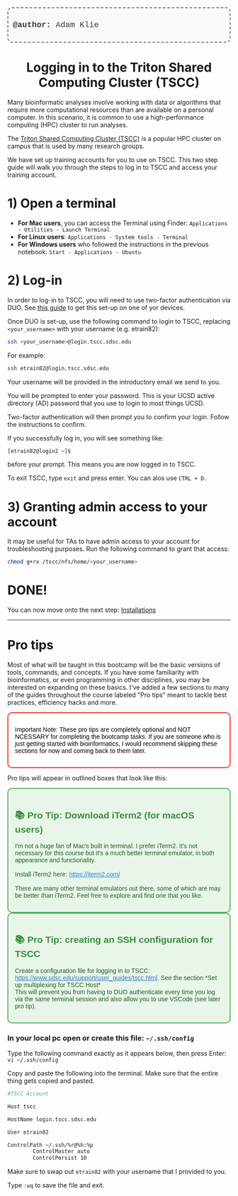 <div style="border: 2px dashed #6c757d; padding: 10px; border-radius: 10px; background-color: #f8f9fa; text-align: left; margin-bottom: 20px;">
  <p style="font-size: 18px; color: #343a40; font-family: 'Courier New', Courier, monospace;">
    <strong>@author:</strong> Adam Klie
  </p>
</div>

# <div align="center"><b>Logging in to the Triton Shared Computing Cluster (TSCC)</b></div>

Many bioinformatic analyses involve working with data or algorithms that require more computational resources than are available on a personal computer. In this scenario, it is common to use a high-performance computing (HPC) cluster to run analyses. 

The [Triton Shared Computing Cluster (TSCC)](https://www.sdsc.edu/support/user_guides/tscc.html) is a popular HPC cluster on campus that is used by many research groups. 


We have set up training accounts for you to use on TSCC. This two step guide will walk you through the steps to log in to TSCC and access your training account.

# 1) Open a terminal

- **For Mac users**, you can access the Terminal using Finder: `Applications - Utilities - Launch Terminal`
- **For Linux users**: `Applications - System tools - Terminal`
- **For Windows users** who followed the instructions in the previous notebook: `Start - Applications - Ubuntu`

# 2) Log-in

In order to log-in to TSCC, you will need to use two-factor authentication via DUO. See [this guide](https://support.ucsd.edu/services?id=kb_article_view&sys_kb_id=dba41d798776d11c947a0fa8cebb3527&sysparm_article=KB0020168) to get this set-up on one of yor devices.

Once DUO is set-up, use the following command to login to TSCC, replacing `<your_username>` with your username (e.g. etrain82): 
```bash
ssh <your_username>@login.tscc.sdsc.edu
```

For example:
```bash
ssh etrain82@login.tscc.sdsc.edu
```

Your username will be provided in the introductory email we send to you.

You will be prompted to enter your password. This is your UCSD active directory (AD) password that you use to login to most things UCSD.

Two-factor authentication will then prompt you to confirm your login. Follow the instructions to confirm.

If you successfully log in, you will see something like:
```bash
[etrain82@login2 ~]$
```
before your prompt. This means you are now logged in to TSCC.

To exit TSCC, type `exit` and press enter. You can alos use `CTRL + D`.

# 3) Granting admin access to your account

It may be useful for TAs to have admin access to your account for troubleshooting purposes. Run the following command to grant that access:
```bash
chmod g+rx /tscc/nfs/home/<your_username>

```
# DONE!
You can now move onto the next step: [Installations](3_Installations.md)

---

# Pro tips

Most of what will be taught in this bootcamp will be the basic versions of tools, commands, and concepts. If you have some familiarity with bioinformatics, or even programming in other disciplines, you may be interested on expanding on these basics. I've added a few sections to many of the guides throughout the course labeled "Pro tips" meant to tackle best practices, efficiency hacks and more.

<div style="border: 2px solid #ff211d; padding: 15px; border-radius: 10px; background-color: #ffffff;">
  <p style="color: #000000; font-family: Arial, sans-serif;">
    Important Note: These pro tips are completely optional and NOT NCESSARY for completing the bootcamp tasks. If you are someone who is just getting started with bioinformatics, I would recommend skipping these sections for now and coming back to them later.
  </p>
</div>

Pro tips will appear in outlined boxes that look like this:

<div style="border: 2px solid #4CAF50; padding: 15px; border-radius: 10px; background-color: #e8f5e9;">
  <h2 style="color: #388E3C; font-family: Arial, sans-serif;">
    &#128218; Pro Tip: Download iTerm2 (for macOS users)
  </h2>
  <p style="color: #1B5E20; font-family: Arial, sans-serif;">
    I'm not a huge fan of Mac's built in terminal. I prefer iTerm2. It's not necessary for this course but it's a much better terminal emulator, in both appearance and functionality.<br><br>
    Install iTerm2 here: <a href="https://iterm2.com/" style="color: #1E88E5;">https://iterm2.com/</a><br><br>
    There are many other terminal emulators out there, some of which are may be better than iTerm2. Feel free to explore and find one that you like.
  </p>
</div>


<div style="border: 2px solid #4CAF50; padding: 15px; border-radius: 10px; background-color: #e8f5e9;">
  <h2 style="color: #388E3C; font-family: Arial, sans-serif;">
    &#128218; Pro Tip: creating an SSH configuration for TSCC
  </h2>
  <p style="color: #1B5E20; font-family: Arial, sans-serif;">
    Create a configuration file for logging in to TSCC: <a href="https://www.sdsc.edu/support/user_guides/tscc.html" style="color: #337ab7;">https://www.sdsc.edu/support/user_guides/tscc.html</a>. See the section *Set up multiplexing for TSCC Host*<br>
    This will prevent you from having to DUO authenticate every time you log via the same terminal session and also allow you to use VSCode (see later pro tip).
  </p>
</div>

### In your local pc open or create this file: `~/.ssh/config`

Type the following command exactly as it appears below, then press Enter: `vi ~/.ssh/config`

Copy and paste the following into the terminal. Make sure that the entire thing gets copied and pasted.
```bash
#TSCC Account  

Host tscc

HostName login.tscc.sdsc.edu  

User etrain82

ControlPath ~/.ssh/%r@%h:%p  
        ControlMaster auto  
        ControlPersist 10  
```
Make sure to swap out `etrain82` with your username that I provided to you.

Type `:wq` to save the file and exit.
